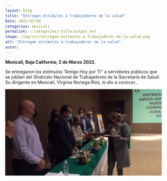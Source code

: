 ```yaml
---
layout: blog
title: "Entregan estímulos a trabajadores de la salud"
Date: 2022-03-02
categories: mexicali
permalink: /:categories/:title:output_ext
image: /img/cnr/entregan-estimulos-a-trabajadores-de-la-salud.png
alt: "Entregan estímulos a trabajadores de la salud"
autor:
---
```


**Mexicali, Baja California; 2 de Marzo 2022.** 

Se entregaron los estímulos "Amigo Hoy por Ti" a servidores públicos que se jubilan del Sindicato Nacional de Trabajadores de la Secretaría de Salud. Su dirigente en Mexicali, Virginia Noriega Ríos, lo dio a conocer…


<div id="carouselExampleSlidesOnly" class="carousel slide" data-ride="carousel">
  <div class="carousel-inner">
    <div class="carousel-item active">
       <img class="d-block w-100" src="/img/cnr/entregan-estimulos-a-trabajadores-de-la-salud.png" loading="lazy"  alt="Entregan estímulos a trabajadores de la salud">
    </div>
  </div>
</div>
